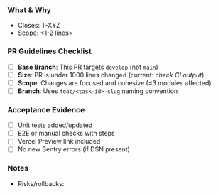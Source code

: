 ### What & Why
- Closes: T-XYZ
- Scope: <1-2 lines>

### PR Guidelines Checklist
- [ ] **Base Branch**: This PR targets `develop` (not `main`)
- [ ] **Size**: PR is under 1000 lines changed (current: _check CI output_)
- [ ] **Scope**: Changes are focused and cohesive (≤3 modules affected)
- [ ] **Branch**: Uses `feat/<task-id>-slug` naming convention

### Acceptance Evidence
- [ ] Unit tests added/updated
- [ ] E2E or manual checks with steps
- [ ] Vercel Preview link included
- [ ] No new Sentry errors (if DSN present)

### Notes
- Risks/rollbacks:

